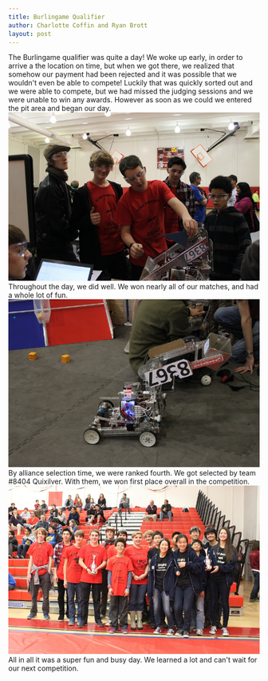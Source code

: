 ```yaml
---
title: Burlingame Qualifier
author: Charlotte Coffin and Ryan Brott
layout: post
---
```


The Burlingame qualifier was quite a day! We woke up early, in order to arrive a the location on time, but when we got there, we realized that somehow our payment had been rejected and it was possible that we wouldn't even be able to compete! Luckily that was quickly sorted out and we were able to compete, but we had missed the judging sessions and we were unable to win any awards. However as soon as we could we entered the pit area and began our day.
![Preparing for our final match](/assets/burlingame/working-in-the-pit.jpg)
Throughout the day, we did well. We won nearly all of our matches, and had a whole lot of fun.
![Robot in action on the playing field](/assets/burlingame/robot-on-field.jpg)
By alliance selection time, we were ranked fourth. We got selected by team #8404 Quixilver. With them, we won first place overall in the competition.
![The winning alliance!](/assets/burlingame/quixilver.jpg)
All in all it was a super fun and busy day. We learned a lot and can't wait for our next competition.
